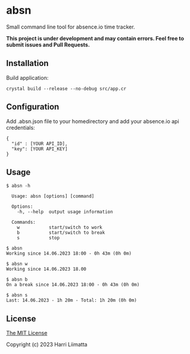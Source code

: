 # absn
Small command line tool for absence.io time tracker.

**This project is under development and may contain errors. Feel free to submit issues and Pull Requests.**

## Installation

Build application:

```
crystal build --release --no-debug src/app.cr
```

## Configuration

Add .absn.json file to your homedirectory and add your absence.io api credentials:

```
{
  "id" : [YOUR API_ID],
  "key": [YOUR API_KEY]
}
```

## Usage

```shell
$ absn -h

  Usage: absn [options] [command]
  
  Options:
    -h, --help  output usage information
  
  Commands:
    w           start/switch to work
    b           start/switch to break
    s           stop
``` 
```shell
$ absn
Working since 14.06.2023 18:00 - 0h 43m (0h 0m)
```

```shell
$ absn w
Working since 14.06.2023 18.00
```

```shell
$ absn b
On a break since 14.06.2023 18:00 - 0h 43m (0h 0m)
```

```shell
$ absn s
Last: 14.06.2023 - 1h 20m - Total: 1h 20m (0h 0m)
```

## License

[The MIT License](http://opensource.org/licenses/MIT)

Copyright (c) 2023 Harri Liimatta
